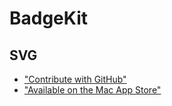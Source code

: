 # BadgeKit

## SVG

* ["Contribute with GitHub"](/svg/github-badge.svg)
* ["Available on the Mac App Store"](/svg/mas-badge.svg)
